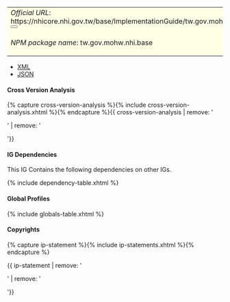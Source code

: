 <table class="grid rwd-table" style="background-color:#ffffe6;width: 100%;">
    <tbody>
    <tr>
      <td colspan="4"><i>Official URL</i>: <span class="copy-text">https://nhicore.nhi.gov.tw/base/ImplementationGuide/tw.gov.mohw.nhi.base<button title="" class="btn-copy" data-clipboard-text="https://nhicore.nhi.gov.tw/base/ImplementationGuide/tw.gov.mohw.nhi.base" data-original-title="複製URL"></button></span></td>
      <td><i>Version</i>:<span class="copy-text">1.0.1<button title="" class="btn-copy" data-clipboard-text="https://nhicore.nhi.gov.tw/base/ImplementationGuide/tw.gov.mohw.nhi.base|1.0.1" data-original-title="複製含版本資訊的URL"></button></span></td>
    </tr>
    <tr>
      <td colspan="4"><i>NPM package name</i>: tw.gov.mohw.nhi.base</td>
      <td><i>Computable Name</i>: <span style="font-family: monospace;">TWNHIBASE</span></td>
    </tr>
  </tbody>
</table>

- [XML](ImplementationGuide-tw.gov.mohw.nhi.base.xml)
- [JSON](ImplementationGuide-tw.gov.mohw.nhi.base.json)

#### Cross Version Analysis

{% capture cross-version-analysis %}{% include cross-version-analysis.xhtml %}{% endcapture %}{{ cross-version-analysis | remove: '<p>' | remove: '</p>'}}

#### IG Dependencies

This IG Contains the following dependencies on other IGs.

{% include dependency-table.xhtml %}

#### Global Profiles

{% include globals-table.xhtml %}

#### Copyrights

{% capture ip-statement %}{% include ip-statements.xhtml %}{% endcapture %}

{{ ip-statement | remove: '<p>' | remove: '</p>'}}
